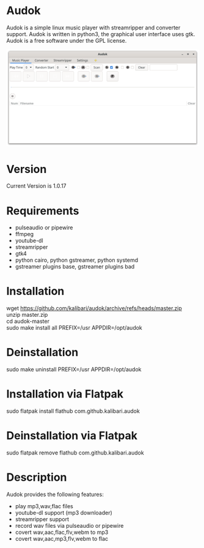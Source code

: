 Audok
======
Audok is a simple linux music player with streamripper and converter support. Audok is written in python3, the graphical user interface uses gtk. Audok is a free software under the GPL license.

![Screenshot](https://github.com/kalibari/audok/blob/master/audok/screenshot.png)


Version
======
Current Version is 1.0.17


Requirements
======
- pulseaudio or pipewire
- ffmpeg
- youtube-dl
- streamripper
- gtk4
- python cairo, python gstreamer, python systemd
- gstreamer plugins base, gstreamer plugins bad


Installation
======
wget https://github.com/kalibari/audok/archive/refs/heads/master.zip<br/>
unzip master.zip<br/>
cd audok-master<br/>
sudo make install all PREFIX=/usr APPDIR=/opt/audok<br/>


Deinstallation
======
sudo make uninstall PREFIX=/usr APPDIR=/opt/audok<br/>


Installation via Flatpak
======
sudo flatpak install flathub com.github.kalibari.audok<br/>


Deinstallation via Flatpak
======
sudo flatpak remove flathub com.github.kalibari.audok<br/>



Description
======
Audok provides the following features:
- play mp3,wav,flac files
- youtube-dl support (mp3 downloader)
- streamripper support
- record wav files via pulseaudio or pipewire
- covert wav,aac,flac,flv,webm to mp3
- covert wav,aac,mp3,flv,webm to flac
